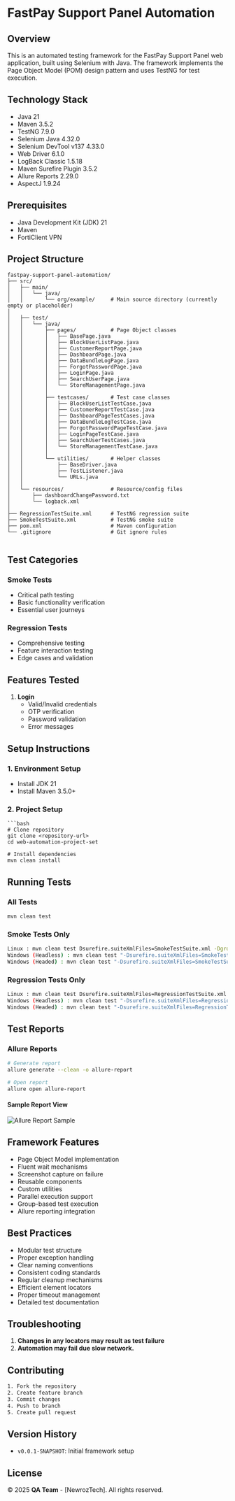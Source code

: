 
# FastPay Support Panel Automation

## Overview
This is an automated testing framework for the FastPay Support Panel web application, built using Selenium with Java. The framework implements the Page Object Model (POM) design pattern and uses TestNG for test execution.

## Technology Stack
- Java 21
- Maven 3.5.2
- TestNG 7.9.0
- Selenium Java 4.32.0
- Selenium DevTool v137 4.33.0
- Web Driver 6.1.0
- LogBack Classic 1.5.18
- Maven Surefire Plugin 3.5.2
- Allure Reports 2.29.0
- AspectJ 1.9.24

## Prerequisites
- Java Development Kit (JDK) 21
- Maven
- FortiClient VPN

## Project Structure
```
fastpay-support-panel-automation/
├── src/
│   ├── main/
│   │   └── java/
│   │       └── org/example/     # Main source directory (currently empty or placeholder)
│
│   ├── test/
│   │   └── java/
│   │       ├── pages/           # Page Object classes
│   │       │   ├── BasePage.java
│   │       │   ├── BlockUserListPage.java
│   │       │   ├── CustomerReportPage.java
│   │       │   ├── DashboardPage.java
│   │       │   ├── DataBundleLogPage.java
│   │       │   ├── ForgotPasswordPage.java
│   │       │   ├── LoginPage.java
│   │       │   ├── SearchUserPage.java
│   │       │   └── StoreManagementPage.java
│   │       │
│   │       ├── testcases/       # Test case classes
│   │       │   ├── BlockUserListTestCase.java
│   │       │   ├── CustomerReportTestCase.java
│   │       │   ├── DashboardPageTestCases.java
│   │       │   ├── DataBundleLogTestCase.java
│   │       │   ├── ForgotPasswordPageTestCase.java
│   │       │   ├── LoginPageTestCase.java
│   │       │   ├── SearchUserTestCases.java
│   │       │   └── StoreManagementTestCase.java
│   │       │
│   │       └── utilities/       # Helper classes
│   │           ├── BaseDriver.java
│   │           ├── TestListener.java
│   │           └── URLs.java
│   │
│   └── resources/               # Resource/config files
│       ├── dashboardChangePassword.txt
│       └── logback.xml
│
├── RegressionTestSuite.xml      # TestNG regression suite
├── SmokeTestSuite.xml           # TestNG smoke suite
├── pom.xml                      # Maven configuration
└── .gitignore                   # Git ignore rules


```

## Test Categories

### Smoke Tests
- Critical path testing
- Basic functionality verification
- Essential user journeys

### Regression Tests
- Comprehensive testing
- Feature interaction testing
- Edge cases and validation

## Features Tested

1. **Login**
    - Valid/Invalid credentials
    - OTP verification
    - Password validation
    - Error messages




## Setup Instructions

### 1. Environment Setup
- Install JDK 21
- Install Maven 3.5.0+
### 2. Project Setup
```
```bash
# Clone repository
git clone <repository-url>
cd web-automation-project-set

# Install dependencies
mvn clean install
```

## Running Tests

### All Tests

```bash
mvn clean test
```

### Smoke Tests Only

```bash
Linux : mvn clean test Dsurefire.suiteXmlFiles=SmokeTestSuite.xml -Dgroups=smoke
Windows (Headless) : mvn clean test "-Dsurefire.suiteXmlFiles=SmokeTestSuite.xml" "-Dgroups=smoke" -Dbrowser=chrome -Dmode=headless
Windows (Headed) : mvn clean test "-Dsurefire.suiteXmlFiles=SmokeTestSuite.xml" "-Dgroups=smoke" -Dbrowser=chrome -Dmode=headed

```

### Regression Tests Only

```bash
Linux : mvn clean test Dsurefire.suiteXmlFiles=RegressionTestSuite.xml -Dgroups=regression
Windows (Headless) : mvn clean test "-Dsurefire.suiteXmlFiles=RegressionTestSuite.xml" "-Dgroups=regression" -Dbrowser=chrome -Dmode=headless
Windows (Headed) : mvn clean test "-Dsurefire.suiteXmlFiles=RegressionTestSuite.xml" "-Dgroups=regression" -Dbrowser=chrome -Dmode=headed

```

## Test Reports

### Allure Reports

```bash
# Generate report
allure generate --clean -o allure-report

# Open report
allure open allure-report
```

#### Sample Report View

![Allure Report Sample](assets/testSummary.png)


## Framework Features
- Page Object Model implementation
- Fluent wait mechanisms
- Screenshot capture on failure
- Reusable components
- Custom utilities
- Parallel execution support
- Group-based test execution
- Allure reporting integration

## Best Practices
- Modular test structure
- Proper exception handling
- Clear naming conventions
- Consistent coding standards
- Regular cleanup mechanisms
- Efficient element locators
- Proper timeout management
- Detailed test documentation

## Troubleshooting

1. **Changes in any locators may result as test failure**
2. **Automation may fail due slow network.**


## Contributing

```bash
1. Fork the repository
2. Create feature branch
3. Commit changes
4. Push to branch
5. Create pull request
```

## Version History
- `v0.0.1-SNAPSHOT`: Initial framework setup

## License
© 2025 **QA Team** - [NewrozTech]. All rights reserved.
